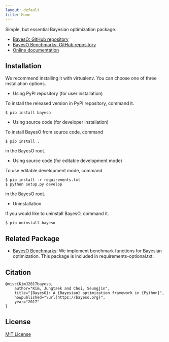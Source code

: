 ```yaml
---
layout: default
title: Home
---
```


Simple, but essential Bayesian optimization package.

* [BayesO: GitHub repository](https://github.com/jungtaekkim/bayeso)
* [BayesO Benchmarks: GitHub repository](https://github.com/jungtaekkim/bayeso-benchmarks)
* [Online documentation](https://bayeso.readthedocs.io)

## Installation
We recommend installing it with virtualenv.
You can choose one of three installation options.

* Using PyPI repository (for user installation)

To install the released version in PyPI repository, command it.

```shell
$ pip install bayeso
```

* Using source code (for developer installation)

To install BayesO from source code, command

```shell
$ pip install .
```
in the BayesO root.

* Using source code (for editable development mode)

To use editable development mode, command

```shell
$ pip install -r requirements.txt
$ python setup.py develop
```
in the BayesO root.

* Uninstallation

If you would like to uninstall BayesO, command it.

```shell
$ pip uninstall bayeso
```

## Related Package
* [BayesO Benchmarks](https://github.com/jungtaekkim/bayeso-benchmarks): We implement benchmark functions for Bayesian optimization. This package is included in requirements-optional.txt.

## Citation
```
@misc{KimJ2017bayeso,
    author="Kim, Jungtaek and Choi, Seungjin",
    title="{BayesO}: A {Bayesian} optimization framework in {Python}",
    howpublished="\url{https://bayeso.org}",
    year="2017"
}
```

## License
[MIT License](https://github.com/jungtaekkim/bayeso/blob/main/LICENSE)
